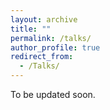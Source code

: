 ```yaml
---
layout: archive
title: ""
permalink: /talks/
author_profile: true
redirect_from:
  - /Talks/
---
```




<div class="wordwrap"> To be updated soon.
  
